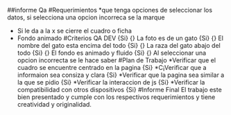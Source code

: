 ##informe Qa
#Requerimientos
  *que tenga opciones de seleccionar los datos, si selecciona una opcion incorreca se la marque
  * Si le da a la x se cierre el cuadro o ficha
  * Fondo animado
#Criterios
  QA     DEV
  {Si}   {}   La foto es de un gato
  {Si}   {}   El nombre del gato esta encima del todo
  {Si}   {}   La raza del gato abajo del todo
  {Si}   {}   El fondo es animado y fluido
  {Si}   {}   Al seleccionar una opcion incorrecta se le hace saber
#Plan de Trabajo
  *Verificar que el cuadro se encuentre centrado en la pagina {Si}
  *C¡Verificar que a informaion sea consiza y clara {Si}
  *Verificar que la pagina sea similar a la que se pidio {Si}
  *Verificar la interaccion de js {Si}
  *Verificar la compatibilidad con otros dispositivos {Si}
#Informe Final
  El trabajo este bien presentado y cumple con los respectivos requerimientos y tiene creatividad y originalidad.
